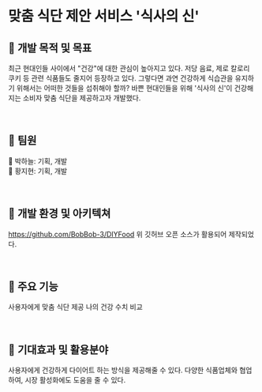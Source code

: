 # 맞춤 식단 제안 서비스 '식사의 신'


## 📒 개발 목적 및 목표
최근 현대인들 사이에서 "건강"에 대한 관심이 높아지고 있다. 저당 음료, 제로 칼로리 쿠키 등 관련 식품들도 줄지어 등장하고 있다. 그렇다면 과연 건강하게 식습관을 유지하기 위해서는 어떠한 것들을 섭취해야 할까? 바쁜 현대인들을 위해 '식사의 신'이 건강해지는 소비자 맞춤 식단을 제공하고자 개발했다.

<br>

## 📒 팀원
👩 박하늘: 기획, 개발
<br>
🧑 황지현: 기획, 개발

<br>

## 📒 개발 환경 및 아키텍쳐
https://github.com/BobBob-3/DIYFood
위 깃허브 오픈 소스가 활용되어 제작되었다.

<br>

## 📒 주요 기능
사용자에게 맞춤 식단 제공
나의 건강 수치 비교

<br>

## 📒 기대효과 및 활용분야
사용자에게 건강하게 다이어트 하는 방식을 제공해줄 수 있다. 다양한 식품업체와 협업하여, 시장 활성화에도 도움을 줄 수 있다.
